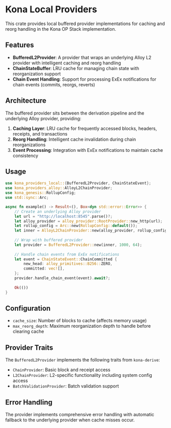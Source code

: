 # Kona Local Providers

This crate provides local buffered provider implementations for caching and reorg handling in the Kona OP Stack implementation.

## Features

- **BufferedL2Provider**: A provider that wraps an underlying Alloy L2 provider with intelligent caching and reorg handling
- **ChainStateBuffer**: LRU cache for managing chain state with reorganization support
- **Chain Event Handling**: Support for processing ExEx notifications for chain events (commits, reorgs, reverts)

## Architecture

The buffered provider sits between the derivation pipeline and the underlying Alloy provider, providing:

1. **Caching Layer**: LRU cache for frequently accessed blocks, headers, receipts, and transactions
2. **Reorg Handling**: Intelligent cache invalidation during chain reorganizations
3. **Event Processing**: Integration with ExEx notifications to maintain cache consistency

## Usage

```rust
use kona_providers_local::{BufferedL2Provider, ChainStateEvent};
use kona_providers_alloy::AlloyL2ChainProvider;
use kona_genesis::RollupConfig;
use std::sync::Arc;

async fn example() -> Result<(), Box<dyn std::error::Error>> {
    // Create an underlying Alloy provider
    let url = "http://localhost:8545".parse()?;
    let alloy_provider = alloy_provider::RootProvider::new_http(url);
    let rollup_config = Arc::new(RollupConfig::default());
    let inner = AlloyL2ChainProvider::new(alloy_provider, rollup_config, 100);
    
    // Wrap with buffered provider
    let provider = BufferedL2Provider::new(inner, 1000, 64);
    
    // Handle chain events from ExEx notifications
    let event = ChainStateEvent::ChainCommitted {
        new_head: alloy_primitives::B256::ZERO,
        committed: vec![],
    };
    provider.handle_chain_event(event).await?;
    
    Ok(())
}
```

## Configuration

- `cache_size`: Number of blocks to cache (affects memory usage)
- `max_reorg_depth`: Maximum reorganization depth to handle before clearing cache

## Provider Traits

The `BufferedL2Provider` implements the following traits from `kona-derive`:

- `ChainProvider`: Basic block and receipt access
- `L2ChainProvider`: L2-specific functionality including system config access
- `BatchValidationProvider`: Batch validation support

## Error Handling

The provider implements comprehensive error handling with automatic fallback to the underlying provider when cache misses occur.